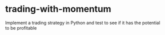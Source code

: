 # trading-with-momentum
Implement a trading strategy in Python and test to see if it has the potential to be profitable
